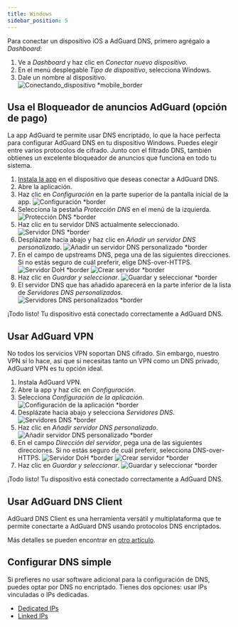 ```yaml
---
title: Windows
sidebar_position: 5
---
```


Para conectar un dispositivo iOS a AdGuard DNS, primero agrégalo a _Dashboard_:

1. Ve a _Dashboard_ y haz clic en _Conectar nuevo dispositivo_.
2. En el menú desplegable _Tipo de dispositivo_, selecciona Windows.
3. Dale un nombre al dispositivo.
   ![Conectando\_dispositivo \*mobile\_border](https://cdn.adtidy.org/content/kb/dns/private/new_dns/connect/windows_ab/choose_windows.png)

## Usa el Bloqueador de anuncios AdGuard (opción de pago)

La app AdGuard te permite usar DNS encriptado, lo que la hace perfecta para configurar AdGuard DNS en tu dispositivo Windows. Puedes elegir entre varios protocolos de cifrado. Junto con el filtrado DNS, también obtienes un excelente bloqueador de anuncios que funciona en todo tu sistema.

1. [Instala la app](https://adguard.com/adguard-windows/overview.html) en el dispositivo que deseas conectar a AdGuard DNS.
2. Abre la aplicación.
3. Haz clic en _Configuración_ en la parte superior de la pantalla inicial de la app.
   ![Configuración \*border](https://cdn.adtidy.org/content/kb/dns/private/new_dns/connect/windows_ab/windows_step3.png)
4. Selecciona la pestaña _Protección DNS_ en el menú de la izquierda.
   ![Protección DNS \*border](https://cdn.adtidy.org/content/kb/dns/private/new_dns/connect/windows_ab/windows_step4.png)
5. Haz clic en tu servidor DNS actualmente seleccionado.
   ![Servidor DNS \*border](https://cdn.adtidy.org/content/kb/dns/private/new_dns/connect/windows_ab/windows_step5.png)
6. Desplázate hacia abajo y haz clic en _Añadir un servidor DNS personalizado_.
   ![Añadir un servidor DNS personalizado \*border](https://cdn.adtidy.org/content/kb/dns/private/new_dns/connect/windows_ab/windows_step6.png)
7. En el campo de upstreams DNS, pega una de las siguientes direcciones. Si no estás seguro de cuál preferir, elige DNS-over-HTTPS.
   ![Servidor DoH \*border](https://cdn.adtidy.org/content/kb/dns/private/new_dns/connect/windows_ab/windows_step7_1.png)
   ![Crear servidor \*border](https://cdn.adtidy.org/content/kb/dns/private/new_dns/connect/windows_ab/windows_step7_2.png)
8. Haz clic en _Guardar y seleccionar_.
   ![Guardar y seleccionar \*border](https://cdn.adtidy.org/content/kb/dns/private/new_dns/connect/windows_ab/windows_step8.png)
9. El servidor DNS que has añadido aparecerá en la parte inferior de la lista de _Servidores DNS personalizados_.
   ![Servidores DNS personalizados \*border](https://cdn.adtidy.org/content/kb/dns/private/new_dns/connect/windows_ab/windows_step9.png)

¡Todo listo! Tu dispositivo está conectado correctamente a AdGuard DNS.

## Usar AdGuard VPN

No todos los servicios VPN soportan DNS cifrado. Sin embargo, nuestro VPN sí lo hace, así que si necesitas tanto un VPN como un DNS privado, AdGuard VPN es tu opción ideal.

1. Instala AdGuard VPN.
2. Abre la app y haz clic en _Configuración_.
3. Selecciona _Configuración de la aplicación_.
   ![Configuración de la aplicación \*border](https://cdn.adtidy.org/content/kb/dns/private/new_dns/connect/windows_vpn/windows_step4.png)
4. Desplázate hacia abajo y selecciona _Servidores DNS_.
   ![Servidores DNS \*border](https://cdn.adtidy.org/content/kb/dns/private/new_dns/connect/windows_vpn/windows_step5.png)
5. Haz clic en _Añadir servidor DNS personalizado_.
   ![Añadir servidor DNS personalizado \*border](https://cdn.adtidy.org/content/kb/dns/private/new_dns/connect/windows_vpn/windows_step6.png)
6. En el campo _Dirección del servidor_, pega una de las siguientes direcciones. Si no estás seguro de cuál preferir, selecciona DNS-over-HTTPS.
   ![Servidor DoH \*border](https://cdn.adtidy.org/content/kb/dns/private/new_dns/connect/windows_vpn/windows_step7_1.png)
   ![Crear servidor \*border](https://cdn.adtidy.org/content/kb/dns/private/new_dns/connect/windows_vpn/windows_step7_2.png)
7. Haz clic en _Guardar y seleccionar_.
   ![Guardar y seleccionar \*border](https://cdn.adtidy.org/content/kb/dns/private/new_dns/connect/windows_vpn/windows_step8.png)

¡Todo listo! Tu dispositivo está conectado correctamente a AdGuard DNS.

## Usar AdGuard DNS Client

AdGuard DNS Client es una herramienta versátil y multiplataforma que te permite conectarte a AdGuard DNS usando protocolos DNS encriptados.

Más detalles se pueden encontrar en [otro artículo](/dns-client/overview/).

## Configurar DNS simple

Si prefieres no usar software adicional para la configuración de DNS, puedes optar por DNS no encriptado. Tienes dos opciones: usar IPs vinculadas o IPs dedicadas.

- [Dedicated IPs](/private-dns/connect-devices/other-options/dedicated-ip.md)
- [Linked IPs](/private-dns/connect-devices/other-options/linked-ip.md)
